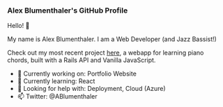 ### Alex Blumenthaler's GitHub Profile  

Hello! 👋

My name is Alex Blumenthaler. I am a Web Developer (and Jazz Bassist!)

Check out my most recent project [here](https://github.com/blumenthaler/Piano-Chords), a webapp for learning piano chords, built with a Rails API and Vanilla JavaScript.

- 🔭 Currently working on: Portfolio Website
- 🌱 Currently learning: React
- 🤔 Looking for help with: Deployment, Cloud (Azure)
- 📫 Twitter: @ABlumenthaler
